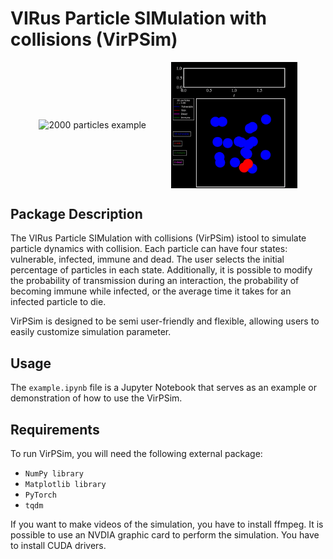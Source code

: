 # VIRus Particle SIMulation with collisions (VirPSim)

<div style="display: flex; flex-direction: row; justify-content: center; align-items: center;">
    <img src="./im_ex2.gif" alt="2000 particles example" style="width: 40%; margin-right: 5px;">
    <img src="./im_ex.gif" alt="20 particles example" style="width: 40%; margin-left: 5px;">
</div>

## Package Description

The VIRus Particle SIMulation with collisions (VirPSim) istool to simulate particle dynamics with collision. Each particle can have four states: vulnerable, infected, immune and dead. The user selects the initial percentage of particles in each state. Additionally, it is possible to modify the probability of transmission during an interaction, the probability of becoming immune while infected, or the average time it takes for an infected particle to die.

VirPSim is designed to be semi user-friendly and flexible, allowing users to easily customize simulation parameter. 


## Usage

The `example.ipynb` file is a Jupyter Notebook that serves as an example or demonstration of how to use the VirPSim. 


## Requirements

To run VirPSim, you will need the following external package:

- `NumPy library`
- `Matplotlib library`
- `PyTorch`
- `tqdm`

If you want to make videos of the simulation, you have to install ffmpeg.
It is possible to use an NVDIA graphic card to perform the simulation. You have to install CUDA drivers.
